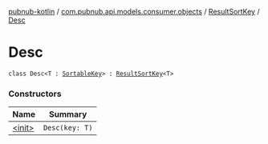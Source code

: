 [pubnub-kotlin](../../../index.md) / [com.pubnub.api.models.consumer.objects](../../index.md) / [ResultSortKey](../index.md) / [Desc](./index.md)

# Desc

`class Desc<T : `[`SortableKey`](../../-sortable-key.md)`> : `[`ResultSortKey`](../index.md)`<T>`

### Constructors

| Name | Summary |
|---|---|
| [&lt;init&gt;](-init-.md) | `Desc(key: T)` |

